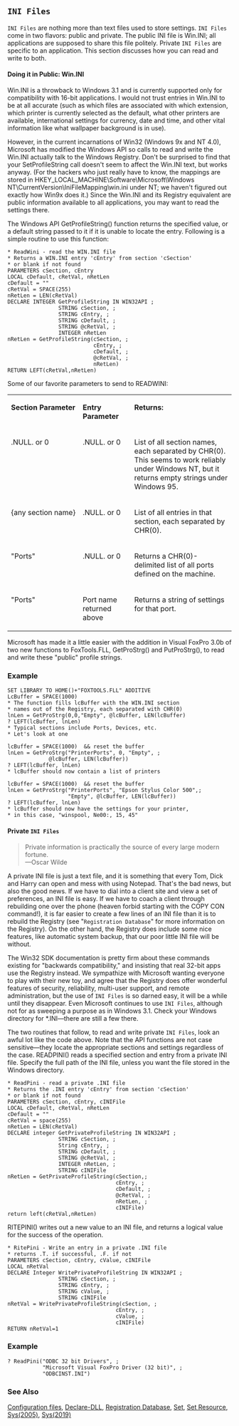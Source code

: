 ## `INI Files`

`INI Files` are nothing more than text files used to store settings. `INI Files` come in two flavors: public and private. The public INI file is Win.INI; all applications are supposed to share this file politely. Private `INI Files` are specific to an application. This section discusses how you can read and write to both.

#### Doing it in Public: Win.INI

Win.INI is a throwback to Windows 3.1 and is currently supported only for compatibility with 16-bit applications. I would not trust entries in Win.INI to be at all accurate (such as which files are associated with which extension, which printer is currently selected as the default, what other printers are available, international settings for currency, date and time, and other vital information like what wallpaper background is in use).

However, in the current incarnations of Win32 (Windows 9x and NT 4.0), Microsoft has modified the Windows API so calls to read and write the Win.INI actually talk to the Windows Registry. Don't be surprised to find that your SetProfileString call doesn't seem to affect the Win.INI text, but works anyway. (For the hackers who just really have to know, the mappings are stored in HKEY_LOCAL_MACHINE\Software\Microsoft\Windows NT\CurrentVersion\IniFileMapping\win.ini under NT; we haven't figured out exactly how Win9x does it.) Since the Win.INI and its Registry equivalent are public information available to all applications, you may want to read the settings there. 

The Windows API GetProfileString() function returns the specified value, or a default string passed to it if it is unable to locate the entry. Following is a simple routine to use this function:

```foxpro
* ReadWini - read the WIN.INI file
* Returns a WIN.INI entry 'cEntry' from section 'cSection' 
* or blank if not found
PARAMETERS cSection, cEntry
LOCAL cDefault, cRetVal, nRetLen
cDefault = ""
cRetVal = SPACE(255)
nRetLen = LEN(cRetVal)
DECLARE INTEGER GetProfileString IN WIN32API ;
                STRING cSection, ;
                STRING cEntry, ;
                STRING cDefault, ;
                STRING @cRetVal, ;
                INTEGER nRetLen 
nRetLen = GetProfileString(cSection, ;
                           cEntry, ;
                           cDefault, ;
                           @cRetVal, ;
                           nRetLen)
RETURN LEFT(cRetVal,nRetLen)
```
Some of our favorite parameters to send to READWINI:

<table>
<tr>
  <td width="32%" valign="top">
  <p><b>Section Parameter </b></p>
  </td>
  <td width="23%" valign="top">
  <p><b>Entry Parameter</b></p>
  </td>
  <td width="45%" valign="top">
  <p><b>Returns:</b></p>
  </td>
 </tr>
<tr>
  <td width="32%" valign="top">
  <p>.NULL. or 0</p>
  </td>
  <td width="23%" valign="top">
  <p>.NULL. or 0</p>
  </td>
  <td width="45%" valign="top">
  <p>List of all section names, each separated by CHR(0). This seems to work reliably under Windows NT, but it returns empty strings under Windows 95.</p>
  </td>
 </tr>
<tr>
  <td width="32%" valign="top">
  <p>{any section name}</p>
  </td>
  <td width="23%" valign="top">
  <p>.NULL. or 0</p>
  </td>
  <td width="45%" valign="top">
  <p>List of all entries in that section, each separated by CHR(0).</p>
  </td>
 </tr>
<tr>
  <td width="32%" valign="top">
  <p>&quot;Ports&quot;</p>
  </td>
  <td width="23%" valign="top">
  <p>.NULL. or 0</p>
  </td>
  <td width="45%" valign="top">
  <p>Returns a CHR(0)-delimited list of all ports defined on the machine.</p>
  </td>
 </tr>
<tr>
  <td width="32%" valign="top">
  <p>&quot;Ports&quot;</p>
  </td>
  <td width="23%" valign="top">
  <p>Port name returned above</p>
  </td>
  <td width="45%" valign="top">
  <p>Returns a string of settings for that port.</p>
  </td>
 </tr>
</table>

Microsoft has made it a little easier with the addition in Visual FoxPro 3.0b of two new functions to FoxTools.FLL, GetProStrg() and PutProStrg(), to read and write these "public" profile strings.

### Example

```foxpro
SET LIBRARY TO HOME()+"FOXTOOLS.FLL" ADDITIVE
LcBuffer = SPACE(1000)
* The function fills lcBuffer with the WIN.INI section
* names out of the Registry, each separated with CHR(0)
lnLen = GetProStrg(0,0,"Empty", @lcBuffer, LEN(lcBuffer)
? LEFT(lcBuffer, lnLen)
* Typical sections include Ports, Devices, etc.
* Let's look at one

lcBuffer = SPACE(1000)  && reset the buffer
lnLen = GetProStrg("PrinterPorts", 0, "Empty", ;
             @lcBuffer, LEN(lcBuffer))
? LEFT(lcBuffer, lnLen)
* lcBuffer should now contain a list of printers

lcBuffer = SPACE(1000)  && reset the buffer
lnLen = GetProStrg("PrinterPorts", "Epson Stylus Color 500",;
                   "Empty", @lcBuffer, LEN(lcBuffer))
? LEFT(lcBuffer, lnLen)
* lcBuffer should now have the settings for your printer,
* in this case, "winspool, Ne00:, 15, 45"
```

#### Private `INI Files`

>Private information is practically the source of every large modern fortune.<br>
 &mdash;Oscar Wilde

A private INI file is just a text file, and it is something that every Tom, Dick and Harry can open and mess with using Notepad. That's the bad news, but also the good news. If we have to dial into a client site and view a set of preferences, an INI file is easy. If we have to coach a client through rebuilding one over the phone (heaven forbid starting with the COPY CON command!), it is far easier to create a few lines of an INI file than it is to rebuild the Registry (see "`Registration Database`" for more information on the Registry). On the other hand, the Registry does include some nice features, like automatic system backup, that our poor little INI file will be without.

The Win32 SDK documentation is pretty firm about these commands existing for "backwards compatibility," and insisting that real 32-bit apps use the Registry instead. We sympathize with Microsoft wanting everyone to play with their new toy, and agree that the Registry does offer wonderful features of security, reliability, multi-user support, and remote administration, but the use of `INI Files` is so darned easy, it will be a while until they disappear. Even Microsoft continues to use `INI Files`, although not for as sweeping a purpose as in Windows 3.1. Check your Windows directory for *.INI&mdash;there are still a few there. 

The two routines that follow, to read and write private `INI Files`, look an awful lot like the code above. Note that the API functions are not case sensitive&mdash;they locate the appropriate sections and settings regardless of the case. READPINI() reads a specified section and entry from a private INI file. Specify the full path of the INI file, unless you want the file stored in the Windows directory.

```foxpro
* ReadPini - read a private .INI file
* Returns the .INI entry 'cEntry' from section 'cSection' 
* or blank if not found
PARAMETERS cSection, cEntry, cINIFile
LOCAL cDefault, cRetVal, nRetLen
cDefault = ""
cRetVal = space(255)
nRetLen = LEN(cRetVal)
DECLARE integer GetPrivateProfileString IN WIN32API ;
                STRING cSection, ;
                String cEntry, ;
                STRING cDefault, ;
                STRING @cRetVal, ;
                INTEGER nRetLen, ;
                STRING cINIFile 
nRetLen = GetPrivateProfileString(cSection,;
                                  cEntry, ;
                                  cDefault, ;
                                  @cRetVal, ;
                                  nRetLen, ;
                                  cINIFile)
return left(cRetVal,nRetLen)
```
RITEPINI() writes out a new value to an INI file, and returns a logical value for the success of the operation.

```foxpro
* RitePini - Write an entry in a private .INI file
* returns .T. if successful, .F. if not
PARAMETERS cSection, cEntry, cValue, cINIFile
LOCAL nRetVal
DECLARE Integer WritePrivateProfileString IN WIN32API ;
                STRING cSection, ;
                STRING cEntry, ;
                STRING cValue, ;
                STRING cINIFile 
nRetVal = WritePrivateProfileString(cSection, ;
                                  cEntry, ;
                                  cValue, ;
                                  cINIFile)
RETURN nRetVal=1
```
### Example

```foxpro
? ReadPini("ODBC 32 bit Drivers", ;
           "Microsoft Visual FoxPro Driver (32 bit)", ;
           "ODBCINST.INI")
```
### See Also

[Configuration files](s4g322.md), [Declare-DLL](s4g281.md), [Registration Database](s4g300.md), [Set](s4g126.md), [Set Resource](s4g276.md), [Sys(2005)](s4g276.md), [Sys(2019)](s4g172.md)
